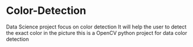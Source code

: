 # Color-Detection
Data Science project focus on color detection
It will help the user to detect the exact color in the picture
this is a OpenCV python project for data color detection